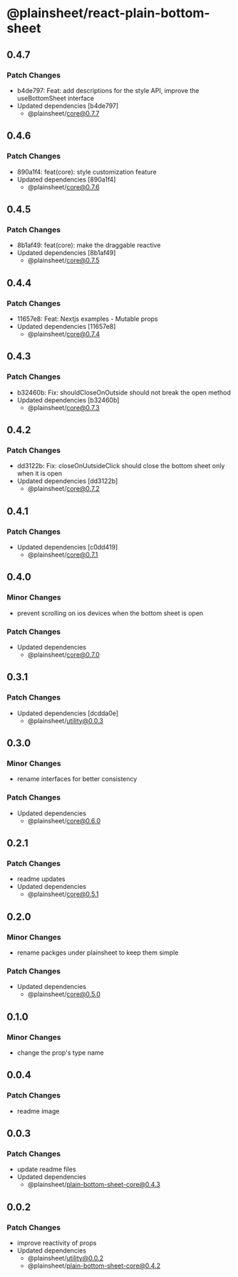 # @plainsheet/react-plain-bottom-sheet

## 0.4.7

### Patch Changes

- b4de797: Feat: add descriptions for the style API, improve the useBottomSheet interface
- Updated dependencies [b4de797]
  - @plainsheet/core@0.7.7

## 0.4.6

### Patch Changes

- 890a1f4: feat(core): style customization feature
- Updated dependencies [890a1f4]
  - @plainsheet/core@0.7.6

## 0.4.5

### Patch Changes

- 8b1af49: feat(core): make the draggable reactive
- Updated dependencies [8b1af49]
  - @plainsheet/core@0.7.5

## 0.4.4

### Patch Changes

- 11657e8: Feat: Nextjs examples - Mutable props
- Updated dependencies [11657e8]
  - @plainsheet/core@0.7.4

## 0.4.3

### Patch Changes

- b32460b: Fix: shouldCloseOnOutside should not break the open method
- Updated dependencies [b32460b]
  - @plainsheet/core@0.7.3

## 0.4.2

### Patch Changes

- dd3122b: Fix: closeOnUutsideClick should close the bottom sheet only when it is open
- Updated dependencies [dd3122b]
  - @plainsheet/core@0.7.2

## 0.4.1

### Patch Changes

- Updated dependencies [c0dd419]
  - @plainsheet/core@0.7.1

## 0.4.0

### Minor Changes

- prevent scrolling on ios devices when the bottom sheet is open

### Patch Changes

- Updated dependencies
  - @plainsheet/core@0.7.0

## 0.3.1

### Patch Changes

- Updated dependencies [dcdda0e]
  - @plainsheet/utility@0.0.3

## 0.3.0

### Minor Changes

- rename interfaces for better consistency

### Patch Changes

- Updated dependencies
  - @plainsheet/core@0.6.0

## 0.2.1

### Patch Changes

- readme updates
- Updated dependencies
  - @plainsheet/core@0.5.1

## 0.2.0

### Minor Changes

- rename packges under plainsheet to keep them simple

### Patch Changes

- Updated dependencies
  - @plainsheet/core@0.5.0

## 0.1.0

### Minor Changes

- change the prop's type name

## 0.0.4

### Patch Changes

- readme image

## 0.0.3

### Patch Changes

- update readme files
- Updated dependencies
  - @plainsheet/plain-bottom-sheet-core@0.4.3

## 0.0.2

### Patch Changes

- improve reactivity of props
- Updated dependencies
  - @plainsheet/utility@0.0.2
  - @plainsheet/plain-bottom-sheet-core@0.4.2
